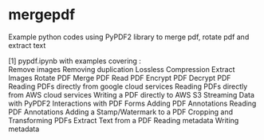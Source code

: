 # mergepdf

Example python codes using PyPDF2 library to merge pdf, rotate pdf and extract text


[1] pypdf.ipynb with examples covering :<br>
Remove images
Removing duplication
Lossless Compression
Extract Images
Rotate PDF
Merge PDF
Read PDF
Encrypt PDF
Decrypt PDF
Reading PDFs directly from google cloud services
Reading PDFs directly from AWS cloud services
Writing a PDF directly to AWS S3
Streaming Data with PyPDF2
Interactions with PDF Forms
Adding PDF Annotations
Reading PDF Annotations
Adding a Stamp/Watermark to a PDF
Cropping and Transforming PDFs
Extract Text from a PDF
Reading metadata
Writing metadata


